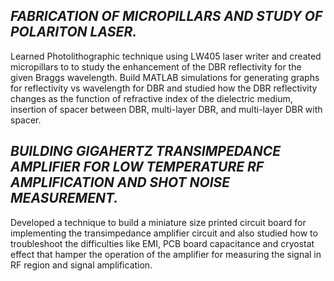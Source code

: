 ## _FABRICATION OF MICROPILLARS AND STUDY OF POLARITON LASER._
Learned Photolithographic technique using LW405 laser writer and created micropillars to to study the
	enhancement of the DBR reflectivity for the given Braggs wavelength. Build MATLAB simulations for generating graphs for reflectivity vs wavelength for
	DBR and studied how the DBR reflectivity changes as the function of refractive index of the dielectric medium, insertion of spacer between DBR, multi-layer
	DBR, and multi-layer DBR with spacer.
## _BUILDING GIGAHERTZ TRANSIMPEDANCE AMPLIFIER FOR LOW TEMPERATURE RF AMPLIFICATION AND SHOT NOISE MEASUREMENT._
  Developed a technique to build a
	miniature size printed circuit board for implementing the transimpedance amplifier circuit and also studied how to troubleshoot the difficulties like EMI, PCB
	board capacitance and cryostat effect that hamper the operation of the amplifier for measuring the signal in RF region and signal amplification.
